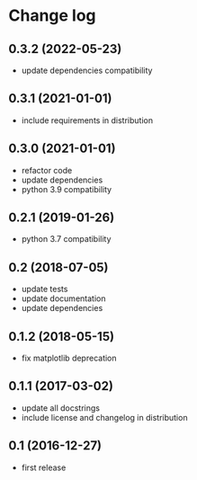 # Change log

## 0.3.2 (2022-05-23)

  - update dependencies compatibility

## 0.3.1 (2021-01-01)

  - include requirements in distribution

## 0.3.0 (2021-01-01)

  - refactor code
  - update dependencies
  - python 3.9 compatibility

## 0.2.1 (2019-01-26)

  - python 3.7 compatibility

## 0.2 (2018-07-05)

  - update tests
  - update documentation
  - update dependencies

## 0.1.2 (2018-05-15)

  - fix matplotlib deprecation

## 0.1.1 (2017-03-02)

  - update all docstrings
  - include license and changelog in distribution

## 0.1 (2016-12-27)

  - first release
